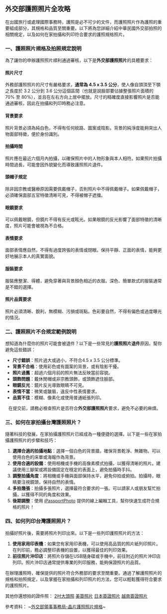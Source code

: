 ## 外交部護照照片全攻略

在出國旅行或處理國際事務時，護照是必不可少的文件，而護照照片作為護照的重要組成部分，其規格和品質至關重要。以下將為您詳細介紹中華民國外交部拍照的相關規定，以及如何在家拍攝和列印符合要求的護照規格照片。

### 一、護照照片規格及拍照規定說明
為了讓你的申辦護照照片順利通過審核，以下是**外交部護照照片**的具體要求：

#### 照片尺寸
外務部護照照片的尺寸有嚴格要求，**通常為 4.5 x 3.5 公分**，使人像自頭頂至下顎之長度於 3.2 公分到 3.6 公分這個區間（也就是說臉部要佔據整張照片面積的 70% 至 80%），並且在左右方向上居中擺放。尺寸的精確度直接影響照片是否能通過審核，因此在拍攝和列印時務必注意。

#### 背景要求
照片背景必須為純白色，不得有任何紋路、圖案或陰影。背景的純淨度能夠突出人物面部特徵，便於身份識別。

#### 拍攝時間
照片應在最近六個月內拍攝，以確保照片中的人物形象與本人相符。如果照片拍攝時間過長，可能會因外貌變化而導致護照照片退件。

#### 頭帽子規定
除非因宗教或醫療原因需要佩戴帽子，否則照片中不得佩戴帽子。如果佩戴帽子，必須確保面部五官特徵清晰可見，不得被帽子遮擋。

#### 眼鏡要求
可以佩戴眼鏡，但鏡片不得有反光或眩光。如果眼鏡的反光影響了面部特徵的清晰度，照片可能會被視為不合格。

#### 表情要求
面部表情應自然，不得有過度誇張的表情或閉眼。保持平靜、正面的表情，能夠更好地展示本人的真實面貌。

#### 服裝要求
服裝應整潔、得體，避免穿著與背景顏色相近的衣服。深色、簡單款式的服裝通常是不錯的選擇。

#### 照片品質要求
照片必須清晰、銳利，無模糊、污損或斑點。色彩要自然，不得有偏色或過度曝光的情況。

### 二、護照照片不合規定範例說明

想知道為什麼你的照片可能會被退件？以下是一些常見的**護照照片退件**原因，幫你避免這些錯誤：
* **尺寸錯誤**：照片過大或過小，不符合4.5 x 3.5 公分標準。
* **背景不合格**：使用彩色或有圖案的背景，或有陰影干擾。
* **照片過舊**：超過六個月前的照片無法反映當前容貌。
* **頭飾問題**：戴休閒帽或非宗教頭飾，或頭飾遮住臉部。
* **眼鏡反光**：鏡片反光導致眼睛不可見。
* **表情不當**：微笑或皺眉，違反中性表情要求。
* **品質不佳**：模糊、像素化或使用普通紙張列印。

⠀在提交前，請務必檢查照片是否符合**外交部護照照片**要求，避免不必要的麻煩。


### 三、如何在家拍攝台灣護照照片？

隨著科技的發展，在家拍攝護照照片已經成為一種便捷的選擇。以下是一些在家拍攝護照照片的步驟和技巧：

1. **選擇合適的拍攝地點**：選擇一個白色的背景牆，確保背景乾淨、無雜物。可以使用白色的床單或海報作為背景。
2. **使用合適的設備**：使用相機或手機的高像素模式拍攝，以獲得清晰的照片。建議使用三腳架或將設備固定在穩定的表面上，避免拍攝時手抖。
3. **調整拍攝角度**：將相機或手機與面部保持水平，避免仰拍或俯拍。拍攝時，眼睛要注視鏡頭，保持自然的表情。
4. **多拍幾張**：拍攝多張照片，選擇最符合要求的一張。可以請家人或朋友幫忙拍攝，以獲得不同的角度和效果。
5. **後期調整**：使用 [iPassportPhoto](https://ipassportphoto.com/zh-tw/requirements/taiwan-passport-photo) 提供的線上編輯工具，幫你快速生成符合規格的照片！


### 四、如何列印台灣護照照片？

拍攝好照片後，需要將照片列印出來。以下是一些列印護照照片的方法：

1. **使用家用印表機**：如果您有家用印表機，可以使用高品質的照片紙列印照片。在列印前，務必調整印表機的設置，以獲得最佳的列印效果。
2. **前往照片沖印店**：將照片存儲在USB隨身碟或手機中，前往附近的照片沖印店列印。照片沖印店通常提供專業的列印服務，能夠保證照片的品質。

在辦理護照時，確保提供的照片符合外務部的要求至關重要。通過了解護照照片的規格和拍照規定，以及掌握在家拍攝和列印照片的方法，您可以輕鬆獲得符合要求的護照照片。


其他你還想拍的證件照：
[2吋大頭照](https://ipassportphoto.com/zh-tw/requirements/35x45mm-photo)
[美簽照片](https://ipassportphoto.com/zh-tw/requirements/us-visa-photo)
[日本簽證照片](https://ipassportphoto.com/zh-tw/requirements/japanese-visa-photo)
[越南簽證照片](https://ipassportphoto.com/zh-tw/requirements/vietnamese-visa-photo)

參考資料：
~[外交部領事事務局-晶片護照照片規格](https://www.boca.gov.tw/cp-16-4123-c2932-1.html)~
